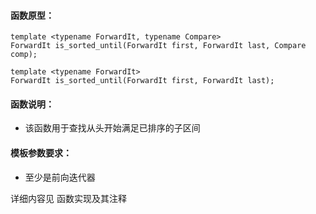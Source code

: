 
#### 函数原型：
```
template <typename ForwardIt, typename Compare>
ForwardIt is_sorted_until(ForwardIt first, ForwardIt last, Compare comp);

template <typename ForwardIt>
ForwardIt is_sorted_until(ForwardIt first, ForwardIt last);
```

#### 函数说明：
* 该函数用于查找从头开始满足已排序的子区间

#### 模板参数要求：
* 至少是前向迭代器

详细内容见 函数实现及其注释

